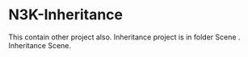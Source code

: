 # N3K-Inheritance
This contain other project also.
Inheritance project is in folder Scene . Inheritance Scene.
